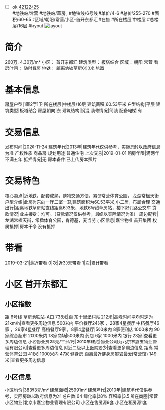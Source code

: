 - [ ] ok [42122425](https://bj.5i5j.com/ershoufang/42122425.html)  
 #地铁站/常营 #地铁站/草房 ,  #地铁线/6号线
#单价/4-6 #总价/255-270 #面积/60-65   #区域/朝阳/常营/小区-首开东都汇 #在售 #所在楼层/中楼层 #总楼层/16层 #layout 
![layout](http://image2a.5i5j.com/bdir/layout/d13bfab2c0f64a0894f84a9decaa570a.jpg_P5.jpg) 
# 简介 
 260万,  4.30万/m² 
小区： 首开东都汇
建筑类型： 板塔结合
区域： 朝阳 常营
看房时间： 随时看房
地铁： 距离地铁草房693米 地图
# 基本信息 
 房屋户型|1室2厅1卫
所在楼层|中楼层/16层
建筑面积|60.53平米
户型结构|平层
建筑类型|板塔结合
房屋朝向|东
建筑结构|钢混
装修情况|简装
配备电梯|有
# 交易信息 
 发布时间|2020-11-24
建筑年代|2013年|建筑年代仅供参考，实际房龄以政府信息为准
产权性质|商品房
规划用途|普通住宅
上次交易|2019-01-01
购房年限|满两年不满五年
抵押情况|无
房本备件|已上传房本照片
# 交易特色 
 核心卖点|近地铁，配套成熟，购物交通方便，紧邻常营体育公园， 龙湖常楹天街
户型介绍|此房为东向一厅二室一卫,建筑面积为60.53平米,小二居，布局合理
交通出行|距离地铁草房站直线距离693米，地铁6号线草房站，楼下好几路公交车
贷款情况|业主接受：均可。（贷款情况仅供参考，最终以实际情况为准）
周边配套|龙湖常楹天街，常楹体育公园，肯德基，麦当劳
小区信息|嘉宝物业 首开集团
权属抵押|房本干净 没有抵押
# 带看 
 2019-03-21|最近带看	 0|次|近30天带看	 1|次|累计带看
# 小区 首开东都汇
## 小区指数 
 距 6号线 草房地铁站-A口 738米|距 东十里堡村站 212米|高峰时间平均时速为21km/h|查看更多周边信息
500米内 平价餐厅246家 ，28家4星餐厅
中档餐厅46家 ，26家4星餐厅
高档餐厅9家 ，8家4星餐厅|500米内 8家便利店
1000米内 90家综合超市
2000米内 18家商场|500米内 药店 6家
1000米内 银行 23家|查看更多周边信息
小区物业费28元/平米/月|2010年建成|物业公司为北京市嘉宝物业管理有限公司|查看更多周边信息
附近二级以上医院较少|查看更多周边信息
距离 常营体育公园 411米|1000米内 47家 健身房
距离最近健身房攀岩最爱(常营馆) 149米|查看更多周边信息
## 小区信息 
 小区均价|38393元/m²
建筑面积|25991m²
建筑年代|2010年|建筑年代仅供参考，实际房龄以政府信息为准
总户数|64
绿化率|28%
容积率|3.5
所在商圈|常营
小区物业|北京市嘉宝物业管理有限公司
小区在售房源9套
小区在租房源1套
